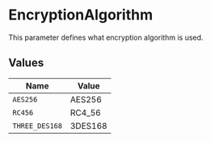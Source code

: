 # EncryptionAlgorithm

This parameter defines what encryption algorithm is used.


## Values

| Name           | Value          |
| -------------- | -------------- |
| `AES256`       | AES256         |
| `RC456`        | RC4_56         |
| `THREE_DES168` | 3DES168        |